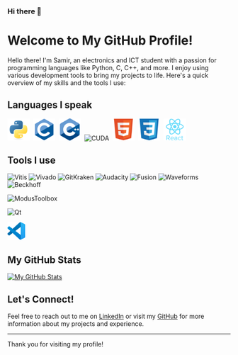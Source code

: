 ### Hi there 👋

<!--
**smachkour/smachkour** is a ✨ _special_ ✨ repository because its `README.md` (this file) appears on your GitHub profile.

Here are some ideas to get you started:

- 🔭 I’m currently working on ...
- 🌱 I’m currently learning ...
- 👯 I’m looking to collaborate on ...
- 🤔 I’m looking for help with ...
- 💬 Ask me about ...
- 📫 How to reach me: ...
- 😄 Pronouns: ...
- ⚡ Fun fact: ...
-->
# Welcome to My GitHub Profile!

Hello there! I'm Samir, an electronics and ICT student with a passion for programming languages like Python, C, C++, and more. I enjoy using various development tools to bring my projects to life. Here's a quick overview of my skills and the tools I use:

## Languages I speak

<div>
  <!-- Python -->
  <img src="https://github.com/devicons/devicon/blob/master/icons/python/python-original.svg" title="Python" alt="Python" width="50" height="50"/>&nbsp;
  <!-- C -->
  <img src="https://github.com/devicons/devicon/blob/master/icons/c/c-original.svg" title="C" alt="C" width="50" height="50"/>&nbsp;
  <!-- C++ -->
  <img src="https://github.com/devicons/devicon/blob/master/icons/cplusplus/cplusplus-original.svg" title="C++" alt="C++" width="50" height="50"/>&nbsp;
  <!-- CUDA, using NVIDIA as a stand-in -->
  <img src="https://github.com/simple-icons/simple-icons/blob/develop/icons/nvidia.svg" title="CUDA" alt="CUDA" width="50" height="50"/>&nbsp;
  <!-- HTML -->
  <img src="https://github.com/devicons/devicon/blob/master/icons/html5/html5-original.svg" title="HTML5" alt="HTML5" width="50" height="50"/>&nbsp;
  <!-- CSS -->
  <img src="https://github.com/devicons/devicon/blob/master/icons/css3/css3-original.svg" title="CSS3" alt="CSS3" width="50" height="50"/>&nbsp;
  <!-- React -->
  <img src="https://github.com/devicons/devicon/blob/master/icons/react/react-original-wordmark.svg" title="React" alt="React" width="50" height="50"/>&nbsp;

## Tools I use

  <!-- Placeholder images for tools without direct icons -->
  ![Vitis](https://placehold.it/50x50?text=Vitis) <!-- Replace with Vitis icon link -->
  ![Vivado](https://placehold.it/50x50?text=Vivado) <!-- Replace with Vivado icon link -->
  ![GitKraken](https://placehold.it/50x50?text=GitKraken) <!-- Replace with GitKraken icon link -->
  ![Audacity](https://placehold.it/50x50?text=Audacity) <!-- Replace with Audacity icon link -->
  ![Fusion](https://placehold.it/50x50?text=Fusion) <!-- Replace with Fusion icon link -->
  ![Waveforms](https://placehold.it/50x50?text=Waveforms) <!-- Replace with Waveforms icon link -->
    <!-- Beckhoff Technologies -->
  <img src="https://placehold.it/50x50?text=Beckhoff" title="Beckhoff" alt="Beckhoff"/>&nbsp; <!-- Replace with Beckhoff icon link -->
  <!-- ModusToolbox -->
  <img src="https://placehold.it/50x50?text=ModusToolbox" title="ModusToolbox" alt="ModusToolbox"/>&nbsp; <!-- Replace with ModusToolbox icon link -->
  <!-- Qt -->
  <img src="https://placehold.it/50x50?text=Qt" title="Qt" alt="Qt"/>&nbsp; <!-- Replace with Qt icon link -->
  <!-- VSCode -->
  <img src="https://github.com/devicons/devicon/blob/master/icons/vscode/vscode-original.svg" title="VSCode" alt="VSCode" width="40" height="40"/>


</div>



## My GitHub Stats

[![My GitHub Stats](https://github-readme-stats.vercel.app/api?username=smachkour&show_icons=true&theme=tokyonight)](https://github.com/anuraghazra/github-readme-stats)


## Let's Connect!

Feel free to reach out to me on [LinkedIn](https://www.linkedin.com/in/samir-machkour/)  or visit my [GitHub](https://github.com/smachkour) for more information about my projects and experience.

---

Thank you for visiting my profile!
